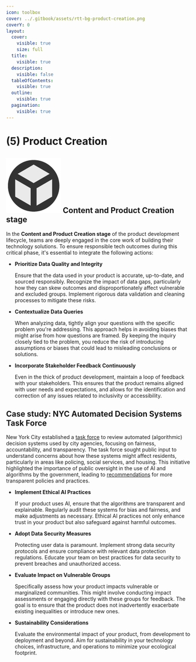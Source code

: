 ```yaml
---
icon: toolbox
cover: ../.gitbook/assets/rtt-bg-product-creation.png
coverY: 0
layout:
  cover:
    visible: true
    size: full
  title:
    visible: true
  description:
    visible: false
  tableOfContents:
    visible: true
  outline:
    visible: true
  pagination:
    visible: true
---
```


# (5) Product Creation

## <img src="../.gitbook/assets/icon-w-product.png" alt="https://www.notion.so/icons/forward_lightgray.svg" data-size="line"> Content and Product Creation stage

In the **Content and Product Creation stage** of the product development lifecycle, teams are deeply engaged in the core work of building their technology solutions. To ensure responsible tech outcomes during this critical phase, it's essential to integrate the following actions:

*   **Prioritize Data Quality and Integrity**

    Ensure that the data used in your product is accurate, up-to-date, and sourced responsibly. Recognize the impact of data gaps, particularly how they can skew outcomes and disproportionately affect vulnerable and excluded groups. Implement rigorous data validation and cleaning processes to mitigate these risks.
*   **Contextualize Data Queries**

    When analyzing data, tightly align your questions with the specific problem you're addressing. This approach helps in avoiding biases that might arise from how questions are framed. By keeping the inquiry closely tied to the problem, you reduce the risk of introducing assumptions or biases that could lead to misleading conclusions or solutions.
*   **Incorporate Stakeholder Feedback Continuously**

    Even in the thick of product development, maintain a loop of feedback with your stakeholders. This ensures that the product remains aligned with user needs and expectations, and allows for the identification and correction of any issues related to inclusivity or accessibility.

## **Case study: NYC Automated Decision Systems Task Force**

New York City established a [task force](https://www.nyc.gov/site/adstaskforce/index.page) to review automated (algorithmic) decision systems used by city agencies, focusing on fairness, accountability, and transparency. The task force sought public input to understand concerns about how these systems might affect residents, particularly in areas like policing, social services, and housing. This initiative highlighted the importance of public oversight in the use of AI and algorithms by the government, leading to [recommendations](https://www.nyc.gov/assets/adstaskforce/downloads/pdf/ADS-Report-11192019.pdf) for more transparent policies and practices.

*   **Implement Ethical AI Practices**

    If your product uses AI, ensure that the algorithms are transparent and explainable. Regularly audit these systems for bias and fairness, and make adjustments as necessary. Ethical AI practices not only enhance trust in your product but also safeguard against harmful outcomes.
*   **Adopt Data Security Measures**

    Protecting user data is paramount. Implement strong data security protocols and ensure compliance with relevant data protection regulations. Educate your team on best practices for data security to prevent breaches and unauthorized access.
*   **Evaluate Impact on Vulnerable Groups**

    Specifically assess how your product impacts vulnerable or marginalized communities. This might involve conducting impact assessments or engaging directly with these groups for feedback. The goal is to ensure that the product does not inadvertently exacerbate existing inequalities or introduce new ones.
*   **Sustainability Considerations**

    Evaluate the environmental impact of your product, from development to deployment and beyond. Aim for sustainability in your technology choices, infrastructure, and operations to minimize your ecological footprint.
